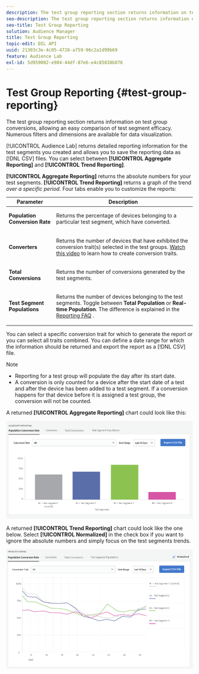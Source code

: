 ```yaml
---
description: The test group reporting section returns information on test group conversions, allowing an easy comparison of test segment efficacy. Numerous filters and dimensions are available for data visualization.
seo-description: The test group reporting section returns information on test group conversions, allowing an easy comparison of test segment efficacy. Numerous filters and dimensions are available for data visualization.
seo-title: Test Group Reporting
solution: Audience Manager
title: Test Group Reporting
topic-edit: DIL API
uuid: 21303c3e-4c05-4728-a759-96c2a1d99b69
feature: Audience Lab
exl-id: 5d959002-e904-44df-87e6-e4c85838b076
---
```

# Test Group Reporting {#test-group-reporting}

The test group reporting section returns information on test group conversions, allowing an easy comparison of test segment efficacy. Numerous filters and dimensions are available for data visualization.

[!UICONTROL Audience Lab] returns detailed reporting information for the test segments you created and allows you to save the reporting data as [!DNL CSV] files. You can select between **[!UICONTROL Aggregate Reporting]** and **[!UICONTROL Trend Reporting]**.

**[!UICONTROL Aggregate Reporting]** returns the absolute numbers for your test segments. **[!UICONTROL Trend Reporting]** returns a graph of the trend *over a specific period*. Four tabs enable you to customize the reports:

<table id="table_446384AE9A36408A9C570CB7DB72C3D6"> 
 <thead> 
  <tr> 
   <th colname="col1" class="entry"> Parameter </th> 
   <th colname="col2" class="entry"> Description </th> 
  </tr> 
 </thead>
 <tbody> 
  <tr> 
   <td colname="col1"> <p> <b><span class="uicontrol"> Population Conversion Rate</span></b> </p> </td> 
   <td colname="col2"> <p>Returns the percentage of devices belonging to a particular test segment, which have converted. </p> </td> 
  </tr> 
  <tr> 
   <td colname="col1"> <p> <b><span class="uicontrol"> Converters</span></b> </p> </td> 
   <td colname="col2"> <p>Returns the number of devices that have exhibited the conversion trait(s) selected in the test groups. <a href="https://helpx.adobe.com/audience-manager/kt/using/creating-conversion-traits-feature-video-use.html" format="https" scope="external"> Watch this video</a> to learn how to create conversion traits. </p> </td> 
  </tr> 
  <tr> 
   <td colname="col1"> <p> <b><span class="uicontrol"> Total Conversions</span></b> </p> </td> 
   <td colname="col2"> <p>Returns the number of conversions generated by the test segments. </p> </td> 
  </tr> 
  <tr> 
   <td colname="col1"> <p> <b><span class="uicontrol"> Test Segment Populations</span></b> </p> </td> 
   <td colname="col2"> <p>Returns the number of devices belonging to the test segments. Toggle between <b><span class="uicontrol"> Total Population</span></b> or <b><span class="uicontrol"> Real-time Population</span></b>. The difference is explained in the <a href="../../faq/faq-reporting.md"> Reporting FAQ</a> . </p> </td>
  </tr>
 </tbody>
</table>

You can select a specific conversion trait for which to generate the report or you can select all traits combined. You can define a date range for which the information should be returned and export the report as a [!DNL CSV] file.

>[!NOTE]
>
>* Reporting for a test group will populate the day after its start date.
>* A conversion is only counted for a device after the start date of a test and after the device has been added to a test segment. If a conversion happens for that device before it is assigned a test group, the conversion will not be counted.

A returned **[!UICONTROL Aggregate Reporting]** chart could look like this:

![](assets/aggregate-reporting.PNG)

A returned **[!UICONTROL Trend Reporting]** chart could look like the one below. Select **[!UICONTROL Normalized]** in the check box if you want to ignore the absolute numbers and simply focus on the test segments trends.

![](assets/trend-reporting.PNG)
